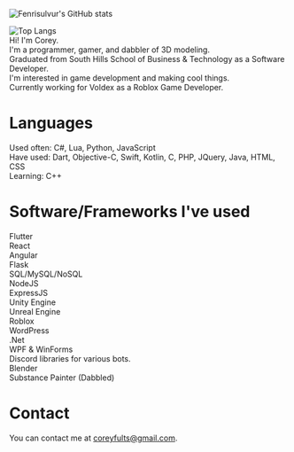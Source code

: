 ![Fenrisulvur's GitHub stats](https://github-readme-stats-1-ckdb8rxjr-fenrisulvur.vercel.app/api?username=Fenrisulvur&count_private=true&show_icons=true&include_all_commit=true&cache_seconds=1800)

![Top Langs](https://github-readme-stats-1-ckdb8rxjr-fenrisulvur.vercel.app/api/top-langs/?username=Fenrisulvur&layout=compact)
<br />
Hi! I'm Corey. <br />
I'm a programmer, gamer, and dabbler of 3D modeling. <br />
Graduated from South Hills School of Business & Technology as a Software Developer. <br />
I'm interested in game development and making cool things. <br />
Currently working for Voldex as a Roblox Game Developer. <br />

# Languages 
Used often: C#, Lua, Python, JavaScript <br /> 
Have used: Dart, Objective-C, Swift, Kotlin, C, PHP, JQuery, Java, HTML, CSS <br />
Learning: C++ <br />

# Software/Frameworks I've used
Flutter <br />
React <br />
Angular <br />
Flask <br />
SQL/MySQL/NoSQL <br />
NodeJS <br />
ExpressJS <br />
Unity Engine <br />
Unreal Engine <br />
Roblox <br />
WordPress <br />
.Net <br />
WPF & WinForms <br />
Discord libraries for various bots. <br />
Blender <br />
Substance Painter (Dabbled) <br />

# Contact
You can contact me at coreyfults@gmail.com. <br />

<!---
Fenrisulvur/Fenrisulvur is a ✨ special ✨ repository because its `README.md` (this file) appears on your GitHub profile.
You can click the Preview link to take a look at your changes.
--->
